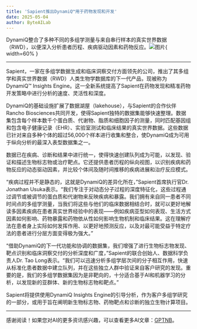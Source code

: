 ```yaml
---
title: 'Sapient推出DynamiQ™用于药物发现和开发'
date: 2025-05-04
author: ByteAILab
---
```


DynamiQ整合了多种不同的多组学测量与来自串行样本的真实世界数据（RWD），以便深入分析患者历程、疾病驱动因素和药物反应。![图片](https://ai-techpark.com/wp-content/uploads/Sapient-Launches.jpg){ width=60% }

---


Sapient，一家在多组学数据生成和临床洞察交付方面领先的公司，推出了其多组学和真实世界数据（RWD）人类生物学数据库的下一代产品，现被称为DynamiQ™ Insights Engine。这一全新系统提高了Sapient在药物发现和精准药物开发策略中进行分析的速度、灵活性和深度。

DynamiQ的基础设施扩展了数据湖屋（lakehouse），与Sapient的合作伙伴Rancho Biosciences共同开发，使得Sapient独特的数据集能够快速整理。数据集包含每个样本数千个蛋白质、代谢物、脂质和细胞因子的测量，同时匹配基因组和包含电子健康记录（EHR）、实验室测试和临床结果的真实世界数据。这些数据已针对来自多种个体的超过56,000个样本进行收集和整合，使DynamiQ成为可用于纵向分析的最深入表型数据集之一。

数据已在疾病、诊断和结果中进行统一，使得快速创建队列成为可能，以发现、验证和描述生物标志物或治疗靶点。它还提供患者历程的纵向视图，以识别疾病和药物反应的动态驱动因素，并比较个体间及随时间推移的疾病进展和治疗反应模式。

“疾病过程并不是静态的，这就是DynamiQ的差异化所在，”Sapient首席执行官Dr. Jonathan Usuka表示。“我们专注于对动态分子过程的深度特征化，这些过程通过调节或被调节的蛋白质和代谢物来反映疾病和暴露。我们拥有来自同一患者不同时间点的多组学测量，当我们将这些与他们的临床数据相结合时，就可以更好地解读多因素疾病在患者真实世界经验中的表现——例如疾病亚型如何表现、生活方式因素如何影响、药物暴露和药物依从性如何影响生物机制和临床结果。这在理解疗法在患者身上实际如何发挥作用、以更好地预测反应，以及对最可能受益于特定疗法的患者进行分层方面变得极为强大。”

“借助DynamiQ的下一代功能和协调的数据集，我们增强了进行生物标志物发现、靶点识别和临床洞察交付的分析深度和广度，”Sapient的联合创始人、数据科学负责人Dr. Tao Long表示。“我们可以迅速分析多组学层次间的分子相互作用，快速从标准化患者数据中建立队列，并在这些独立人群中验证来自客户研究的发现。重要的是，我们的多组学数据集因为是非靶向的，十分适合基于AI和机器学习的分析，以发现新的亚群体、新的生物标志物和靶点。”

Sapient将提供使用DynamiQ Insights Engine的引导分析，作为客户多组学研究的一部分，或用于旨在阐明新生物标志物、药物靶点和诊断的独立生物计算项目。

---
感谢阅读！如果您对AI的更多资讯感兴趣，可以查看更多AI文章：[GPTNB](https://gptnb.com)。